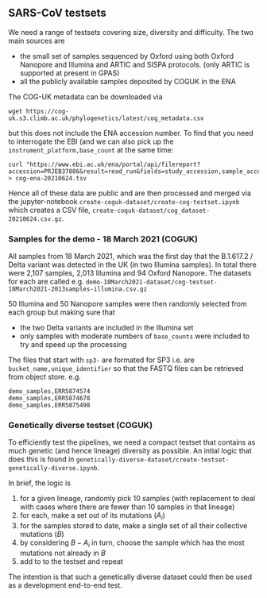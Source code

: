 ## SARS-CoV testsets 

We need a range of testsets covering size, diversity and difficulty. The two main sources are 
* the small set of samples sequenced by Oxford using both Oxford Nanopore and Illumina and ARTIC and SISPA protocols. (only ARTIC is supported at present in GPAS)
* all the publicly available samples deposited by COGUK in the ENA

The COG-UK metadata can be downloaded via

```
wget https://cog-uk.s3.climb.ac.uk/phylogenetics/latest/cog_metadata.csv
```

but this does not include the ENA accession number. To find that you need to interrogate the EBI (and we can also pick up the `instrument_platform,base_count` at the same time:

```
curl "https://www.ebi.ac.uk/ena/portal/api/filereport?accession=PRJEB37886&result=read_run&fields=study_accession,sample_accession,secondary_sample_accession,experiment_accession,run_accession,instrument_platform,country,submitted_ftp,read_count,base_count&limit=1000000&format=tsv&download=true" > cog-ena-20210624.tsv
```

Hence all of these data are public and are then processed and merged via the jupyter-notebook `create-coguk-dataset/create-cog-testset.ipynb` which creates a CSV file, `create-coguk-dataset/cog_dataset-20210624.csv.gz`.

### Samples for the demo - 18 March 2021 (COGUK)

All samples from 18 March 2021, which was the first day that the B.1.617.2 / Delta variant was detected in the UK (in two Illumina samples). In total there were 2,107 samples, 2,013 Illumina and 94 Oxford Nanopore. The datasets for each are called e.g. `demo-18March2021-dataset/cog-testset-18March2021-2013samples-illumina.csv.gz`

50 Illumina and 50 Nanopore samples were then randomly selected from each group but making sure that
* the two Delta variants are included in the Illumina set
* only samples with moderate numbers of `base_counts` were included to try and speed up the processing

The files that start with `sp3-` are formated for SP3 i.e. are `bucket_name,unique_identifier` so that the FASTQ files can be retrieved from object store. e.g.

```
demo_samples,ERR5874574
demo_samples,ERR5874678
demo_samples,ERR5875498
```

### Genetically diverse testset (COGUK)

To efficiently test the pipelines, we need a compact testset that contains as much genetic (and hence lineage) diversity as possible. An intial logic that does this is found in `genetically-diverse-dataset/create-testset-genetically-diverse.ipynb`.

In brief, the logic is 

1. for a given lineage, randomly pick 10 samples (with replacement to deal with cases where there are fewer than 10 samples in that lineage)
2. for each, make a set out of its mutations ($A_i$)
3. for the samples stored to date, make a single set of all their collective mutations ($B$)
4. by considering $B-A_i$ in turn, choose the sample which has the most mutations not already in $B$
5. add to to the testset and repeat

The intention is that such a genetically diverse dataset could then be used as a development end-to-end test.

